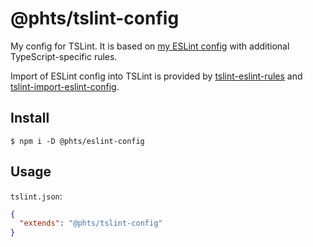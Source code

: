 # @phts/tslint-config

My config for TSLint. It is based on [my ESLint config](https://github.com/phts/eslint-config)
with additional TypeScript-specific rules.

Import of ESLint config into TSLint is provided by
[tslint-eslint-rules](https://github.com/buzinas/tslint-eslint-rules) and
[tslint-import-eslint-config](https://github.com/teppeis/tslint-import-eslint-config).

## Install

```
$ npm i -D @phts/eslint-config
```

## Usage

`tslint.json`:

```json
{
  "extends": "@phts/tslint-config"
}
```
